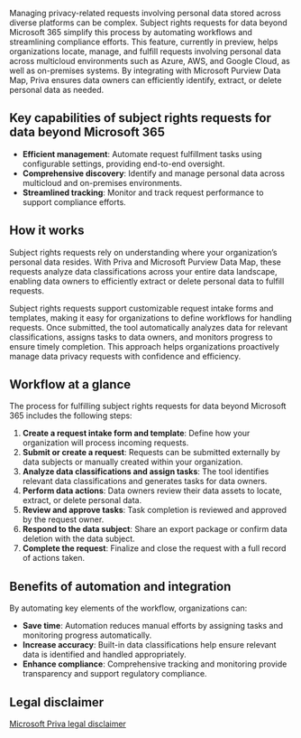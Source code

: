 Managing privacy-related requests involving personal data stored across diverse platforms can be complex. Subject rights requests for data beyond Microsoft 365 simplify this process by automating workflows and streamlining compliance efforts. This feature, currently in preview, helps organizations locate, manage, and fulfill requests involving personal data across multicloud environments such as Azure, AWS, and Google Cloud, as well as on-premises systems. By integrating with Microsoft Purview Data Map, Priva ensures data owners can efficiently identify, extract, or delete personal data as needed.

## Key capabilities of subject rights requests for data beyond Microsoft 365

- **Efficient management**: Automate request fulfillment tasks using configurable settings, providing end-to-end oversight.
- **Comprehensive discovery**: Identify and manage personal data across multicloud and on-premises environments.
- **Streamlined tracking**: Monitor and track request performance to support compliance efforts.

## How it works

Subject rights requests rely on understanding where your organization’s personal data resides. With Priva and Microsoft Purview Data Map, these requests analyze data classifications across your entire data landscape, enabling data owners to efficiently extract or delete personal data to fulfill requests.

Subject rights requests support customizable request intake forms and templates, making it easy for organizations to define workflows for handling requests. Once submitted, the tool automatically analyzes data for relevant classifications, assigns tasks to data owners, and monitors progress to ensure timely completion. This approach helps organizations proactively manage data privacy requests with confidence and efficiency.

## Workflow at a glance

The process for fulfilling subject rights requests for data beyond Microsoft 365 includes the following steps:

1. **Create a request intake form and template**: Define how your organization will process incoming requests.
1. **Submit or create a request**: Requests can be submitted externally by data subjects or manually created within your organization.
1. **Analyze data classifications and assign tasks**: The tool identifies relevant data classifications and generates tasks for data owners.
1. **Perform data actions**: Data owners review their data assets to locate, extract, or delete personal data.
1. **Review and approve tasks**: Task completion is reviewed and approved by the request owner.
1. **Respond to the data subject**: Share an export package or confirm data deletion with the data subject.
1. **Complete the request**: Finalize and close the request with a full record of actions taken.

## Benefits of automation and integration

By automating key elements of the workflow, organizations can:

- **Save time**: Automation reduces manual efforts by assigning tasks and monitoring progress automatically.
- **Increase accuracy**: Built-in data classifications help ensure relevant data is identified and handled appropriately.
- **Enhance compliance**: Comprehensive tracking and monitoring provide transparency and support regulatory compliance.

## Legal disclaimer

[Microsoft Priva legal disclaimer](/privacy/priva/priva-disclaimer?azure-portal=true)

